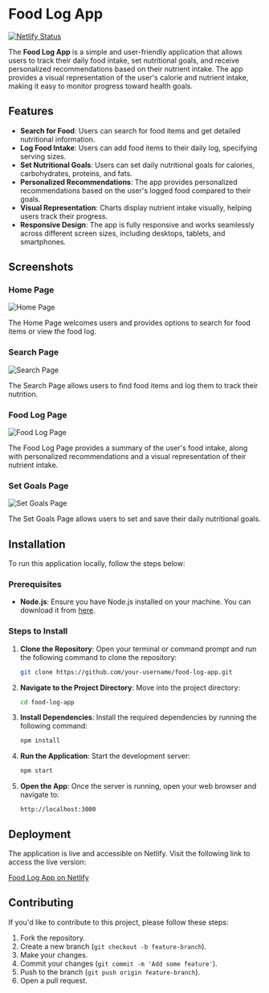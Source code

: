 
# Food Log App

[![Netlify Status](https://api.netlify.com/api/v1/badges/30eb563e-1bcf-49fa-83aa-300391479de8/deploy-status)](https://illustrious-narwhal-496cf6.netlify.app/)

The **Food Log App** is a simple and user-friendly application that allows users to track their daily food intake, set nutritional goals, and receive personalized recommendations based on their nutrient intake. The app provides a visual representation of the user's calorie and nutrient intake, making it easy to monitor progress toward health goals.

## Features

- **Search for Food**: Users can search for food items and get detailed nutritional information.
- **Log Food Intake**: Users can add food items to their daily log, specifying serving sizes.
- **Set Nutritional Goals**: Users can set daily nutritional goals for calories, carbohydrates, proteins, and fats.
- **Personalized Recommendations**: The app provides personalized recommendations based on the user's logged food compared to their goals.
- **Visual Representation**: Charts display nutrient intake visually, helping users track their progress.
- **Responsive Design**: The app is fully responsive and works seamlessly across different screen sizes, including desktops, tablets, and smartphones.

## Screenshots

### Home Page
![Home Page](https://github.com/user-attachments/assets/5130930a-840d-4f90-8743-218267068e60)

The Home Page welcomes users and provides options to search for food items or view the food log.

### Search Page
![Search Page](https://github.com/user-attachments/assets/8b53d2f7-f06a-44cd-8f89-ec12bc35ab25)

The Search Page allows users to find food items and log them to track their nutrition.

### Food Log Page
![Food Log Page](https://github.com/user-attachments/assets/6d668b61-a0e5-4a3e-9427-99b5d2867146)

The Food Log Page provides a summary of the user's food intake, along with personalized recommendations and a visual representation of their nutrient intake.

### Set Goals Page
![Set Goals Page](https://github.com/user-attachments/assets/b66d3951-ce57-4118-bfc4-197996c1cae1)

The Set Goals Page allows users to set and save their daily nutritional goals.

## Installation

To run this application locally, follow the steps below:

### Prerequisites

- **Node.js**: Ensure you have Node.js installed on your machine. You can download it from [here](https://nodejs.org/).

### Steps to Install

1. **Clone the Repository**:
   Open your terminal or command prompt and run the following command to clone the repository:

   ```bash
   git clone https://github.com/your-username/food-log-app.git
   ```

2. **Navigate to the Project Directory**:
   Move into the project directory:

   ```bash
   cd food-log-app
   ```

3. **Install Dependencies**:
   Install the required dependencies by running the following command:

   ```bash
   npm install
   ```

4. **Run the Application**:
   Start the development server:

   ```bash
   npm start
   ```

5. **Open the App**:
   Once the server is running, open your web browser and navigate to:

   ```
   http://localhost:3000
   ```

## Deployment

The application is live and accessible on Netlify. Visit the following link to access the live version:

[Food Log App on Netlify](https://illustrious-narwhal-496cf6.netlify.app/)

## Contributing

If you'd like to contribute to this project, please follow these steps:

1. Fork the repository.
2. Create a new branch (`git checkout -b feature-branch`).
3. Make your changes.
4. Commit your changes (`git commit -m 'Add some feature'`).
5. Push to the branch (`git push origin feature-branch`).
6. Open a pull request.

